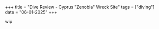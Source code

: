 +++
title = "Dive Review - Cyprus "Zenobia" Wreck Site"
tags = ["diving"]
date = "06-01-2025"
+++

wip
